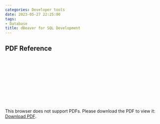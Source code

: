 ```yaml
---
categories: Developer tools
date: 2023-05-27 22:25:00
tags:
- Database
title: dBeaver for SQL Development
---
```


## PDF Reference

<object data="https://nitinkc.github.io/assets/media/dBeaverSettings.pdf" type="application/pdf" width="700px" height="700px">
    <embed src="https://nitinkc.github.io/assets/media/dBeaverSettings.pdf">
        <p>This browser does not support PDFs. Please download the PDF to view it: <a href="https://nitinkc.github.io/assets/media/dBeaverSettings.pdf">Download PDF</a>.</p>
    </embed>
</object>
